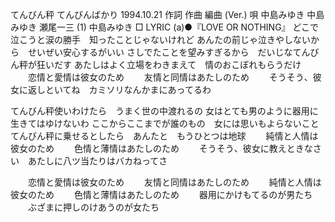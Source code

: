てんびん秤
てんびんばかり
1994.10.21
作詞  作曲  編曲 (Ver.)   唄
中島みゆき   中島みゆき   瀬尾一三 (1)
中島みゆき
□ LYRIC (a)●『LOVE OR NOTHING』
どこで泣こうと涙の勝手　知ったことじゃないけれど
あんたの前じゃ泣きやしないから　せいぜい安心するがいい
さしでたことを望みすぎるから　だいじなてんびん秤が狂いだす
あたしはよく立場をわきまえて　情のおこぼれもらうだけ
　　恋情と愛情は彼女のため
　　友情と同情はあたしのため
　　そうそう、彼女に返しといてね　カミソリなんかまにあってるわ

てんびん秤使いわけたら　うまく世の中渡れるの
女はとても男のように器用に生きてはゆけないわ
ここからここまでが誰のもの　女には思いもよらないこと
てんびん秤に乗せるとしたら　あんたと　もうひとつは地球
　　純情と人情は彼女のため
　　色情と薄情はあたしのため
　　そうそう、彼女に教えときなさい　あたしに八ツ当たりはバカねってさ

　　恋情と愛情は彼女のため
　　友情と同情はあたしのため
　　純情と人情は彼女のため
　　色情と薄情はあたしのため
　　器用にかけもてるのが男たち
　　ぶざまに押しのけあうのが女たち